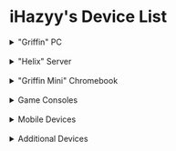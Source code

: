 # iHazyy's Device List

<details>
<summary>"Griffin" PC</summary>

## **Griffin** Gaming PC - Specifications

#### Components:
| Component          | Installed                      |
| -----------------: | :----------------------------: |
| Operating System → | Windows 11 Pro                 |
| Motherboard      → | ASRock A620M-C                 |
| CPU              → | AMD Ryzen 5 7600 @ 5.1 GHZ     |
| GPU              → | AMD RX 7600 (8 GB)             |
| RAM              → | 16 GB DDR5 @ 6000 MHz          |

#### Drive Layout:
| Drive      | Drive Info             |
| ---------: | :--------------------: |
| Drive 1  → | 1 TB NVMe              |
| Drive 2  → | 1 TB SSD               |
| Drive 3  → | 1 TB SSD               |
| Drive 4  → | 1 TB SSD               |

</details>

<br>

<details>
<summary>"Helix" Server</summary>

## **Helix** Server - Specifications

#### Components:
| Component          | Installed                      |
| -----------------: | :----------------------------: |
| Operating System → | Debian 12.5 (Stable)¹          |
| Motherboard      → | Sabertooth 990FX (rev 1.0)     |
| CPU              → | AMD FX-4350 @ 4.60 GHz         |
| GPU              → | AMD RX 580 (4 GB)              |
| RAM              → | 32 GB DDR3 @ 1600 MHz          |

#### Drive Layout:
| Drive      | Drive Info              |
| ---------: | :---------------------: |
| Drive 1  → | 240 GB SSD              |
| Drive 2  → | 4 TB NAS HDD (7200 RPM) |

¹Operating System is subject to change frequently.

</details>

<br>

<details>

<summary>"Griffin Mini" Chromebook</summary>

### **Griffin Mini** Chromebook - Specifications

#### Components:
| Component          | Installed                      |
| -----------------: | :----------------------------: |
| Operating System → | Arch Linux¹                    |
| Brand + Model    → | Acer R11 C738T (N15Q8)         |
| CPU              → | Intel Celeron N3060 @ 1.60 GHZ |
| RAM              → | 4 GB (Unknown Speed & DDR)     |

#### Drive Layout:
| Drive      | Drive Info              |
| ---------: | :---------------------: |
| Drive 1  → | 32 GB NVMe              |
| Drive 2  → | 64 GB SSD               |

#### Additional Notes:
                11.6-inch, 360 Hinge, Touchscreen
                FULL-ROM flashed from MrChromebox.tech

¹Operating System is subject to change frequently.

</details>

<br>

<details>
<summary>Game Consoles</summary>

### Gaming Consoles

Consoles:
| Console         | Information   |
| --------------: | :-----------: |
| Xbox Series X → | 1 TB Edition  |
| Xbox One S →    | 1 TB Edition  |
        
</details>

<br>

<details>
<summary>Mobile Devices</summary>

### Mobile Devices

Devices:
| Mobile Device         | Additional Information   |
| --------------------: | :----------------------: |
| iPhone 14 Pro Max →   | 128 GB, Deep Purple      |
| Samsung Galaxy A10e → | 32 GB + 32 GB SD, Grey   |
        
</details>

<br>

<details>
<summary>Additional Devices</summary>

### Additional Devices

Devices:
| Additional Device      | Additional Device Information            |
| ---------------------: | :--------------------------------------: |
| Synology DS220j      → | DSM 7.1, 2 TB NAS HDD (7200 RPM)         |
| Cisco Catalyst 2960  → | x2 1-Gbps, x24 100-Mbps Ethernet Ports   |
| Canon PIXMA Printer  → | PIXMA TS3522, WiFi Enabled               |
|  → |  |
|  → |  |
        
</details>

